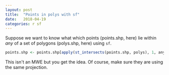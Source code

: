 ```yaml
---
layout: post
title:  "Points in polys with sf"
date:   2018-04-19
categories: r sf
---
```


Suppose we want to know what which points (points.shp, here) lie within _any_ of a set of polygons (polys.shp, here) using `sf`.

```R
points.shp <- points.shp[apply(st_intersects(points.shp, polys), 1, any),]
```

This isn't an MWE but you get the idea. Of course, make sure they are using the same projection.
